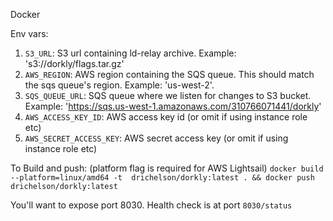 Docker

Env vars:
1. `S3_URL`: S3 url containing ld-relay archive. Example: 's3://dorkly/flags.tar.gz'
1. `AWS_REGION`: AWS region containing the SQS queue. This should match the sqs queue's region. Example: 'us-west-2'. 
2. `SQS_QUEUE_URL`: SQS queue where we listen for changes to S3 bucket. Example: 'https://sqs.us-west-1.amazonaws.com/310766071441/dorkly'
3. `AWS_ACCESS_KEY_ID`: AWS access key id (or omit if using instance role etc)
4. `AWS_SECRET_ACCESS_KEY`: AWS secret access key (or omit if using instance role etc)

To Build and push: (platform flag is required for AWS Lightsail)
`docker build --platform=linux/amd64 -t  drichelson/dorkly:latest . && docker push drichelson/dorkly:latest`

You'll want to expose port 8030.
Health check is at port `8030/status`